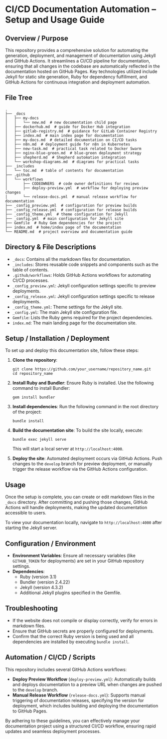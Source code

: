 # CI/CD Documentation Automation – Setup and Usage Guide

## Overview / Purpose
This repository provides a comprehensive solution for automating the generation, deployment, and management of documentation using Jekyll and GitHub Actions. It streamlines a CI/CD pipeline for documentation, ensuring that all changes in the codebase are automatically reflected in the documentation hosted on GitHub Pages. Key technologies utilized include Jekyll for static site generation, Ruby for dependency fulfillment, and GitHub Actions for continuous integration and deployment automation.

## File Tree
```
.
├── _docs
│   ├── my-docs
│   │   └── new.md  # new documentation child page
│   ├── dockerhub.md  # guide for Docker Hub integration
│   ├── gitlab-registry.md  # guidance for GitLab Container Registry
│   ├── index.md  # main index page for documentation
│   ├── my-docs.md  # detailed documentation on CI/CD tasks
│   ├── n8n.md  # deployment guide for n8n in Kubernetes
│   ├── new-task.md  # practical task related to Docker Swarm
│   ├── nginx-blue-green.md  # blue-green deployment strategy
│   ├── shepherd.md  # Shepherd automation integration
│   └── workshop-diagrams.md  # diagrams for practical tasks
├── _includes
│   └── toc.md  # table of contents for documentation
├── .github
│   └── workflows
│       ├── CODEOWNERS  # code owner definitions for reviews
│       ├── deploy-preview.yml  # workflow for deploying preview changes
│       └── release-docs.yml  # manual release workflow for documentation
├── _config_preview.yml  # configuration for preview builds
├── _config_release.yml  # configuration for release builds
├── _config_theme.yml  # theme configuration for Jekyll
├── _config.yml  # main configuration for Jekyll site
├── Gemfile  # Ruby Gem dependencies for the project
├── index.md  # home/index page of the documentation
└── README.md  # project overview and documentation guide
```

## Directory & File Descriptions
- `_docs`: Contains all the markdown files for documentation.
- `_includes`: Stores reusable code snippets and components such as the table of contents.
- `.github/workflows`: Holds GitHub Actions workflows for automating CI/CD processes.
- `_config_preview.yml`: Jekyll configuration settings specific to preview deployments.
- `_config_release.yml`: Jekyll configuration settings specific to release deployments.
- `_config_theme.yml`: Theme settings for the Jekyll site.
- `_config.yml`: The main Jekyll site configuration file.
- `Gemfile`: Lists the Ruby gems required for the project dependencies.
- `index.md`: The main landing page for the documentation site.

## Setup / Installation / Deployment
To set up and deploy this documentation site, follow these steps:

1. **Clone the repository**:
   ```
   git clone https://github.com/your_username/repository_name.git
   cd repository_name
   ```

2. **Install Ruby and Bundler**:
   Ensure Ruby is installed. Use the following command to install Bundler:
   ```
   gem install bundler
   ```

3. **Install dependencies**:
   Run the following command in the root directory of the project:
   ```
   bundle install
   ```

4. **Build the documentation site**:
   To build the site locally, execute:
   ```
   bundle exec jekyll serve
   ```
   This will start a local server at `http://localhost:4000`.

5. **Deploy the site**:
   Automated deployment occurs via GitHub Actions. Push changes to the `develop` branch for preview deployment, or manually trigger the release workflow via the GitHub Actions configuration.

## Usage
Once the setup is complete, you can create or edit markdown files in the `_docs` directory. After committing and pushing those changes, GitHub Actions will handle deployments, making the updated documentation accessible to users.

To view your documentation locally, navigate to `http://localhost:4000` after starting the Jekyll server.

## Configuration / Environment
- **Environment Variables**: Ensure all necessary variables (like `GITHUB_TOKEN` for deployments) are set in your GitHub repository settings.
- **Dependencies**:
  - Ruby (version 3.1)
  - Bundler (version 2.4.22)
  - Jekyll (version 4.3.2)
  - Additional Jekyll plugins specified in the Gemfile.

## Troubleshooting
- If the website does not compile or display correctly, verify for errors in markdown files.
- Ensure that GitHub secrets are properly configured for deployments.
- Confirm that the correct Ruby version is being used and all dependencies are installed by executing `bundle install`.

## Automation / CI/CD / Scripts
This repository includes several GitHub Actions workflows:
- **Deploy Preview Workflow** (`deploy-preview.yml`): Automatically builds and deploys documentation to a preview URL when changes are pushed to the `develop` branch.
- **Manual Release Workflow** (`release-docs.yml`): Supports manual triggering of documentation releases, specifying the version for deployment, which includes building and deploying the documentation to GitHub Pages.

By adhering to these guidelines, you can effectively manage your documentation project using a structured CI/CD workflow, ensuring rapid updates and seamless deployment processes.
